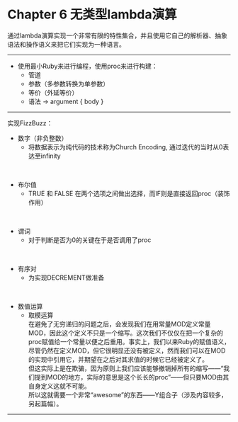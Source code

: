 # Chapter 6 无类型lambda演算

通过lambda演算实现一个非常有限的特性集合，并且使用它自己的解析器、抽象语法和操作语义来把它们实现为一种语言。

---

- 使用最小Ruby来进行编程，使用proc来进行构建：
	- 管道
	- 参数（多参数转换为单参数）
	- 等价（外延等价）
	- 语法 -> argument { body }

---

实现FizzBuzz：


- 数字（非负整数）
	- 将数据表示为纯代码的技术称为Church Encoding, 通过迭代的当时从0表达至infinity  
<br>

- 布尔值
	- TRUE 和 FALSE 在两个选项之间做出选择，而IF则是直接返回proc（装饰作用）  
<br>

- 谓词 
	- 对于判断是否为0的关键在于是否调用了proc  
<br>
	  

- 有序对  
	- 为实现DECREMENT做准备   
<br>

- 数值运算
 	- 取模运算  
 	在避免了无穷递归的问题之后，会发现我们在用常量MOD定义常量MOD，因此这个定义不只是一个缩写。这次我们不仅仅在把一个复杂的proc赋值给一个常量以便之后重用。事实上，我们以来Ruby的赋值语义，尽管仍然在定义MOD，但它很明显还没有被定义，然而我们可以在MOD的实现中引用它，并期望在之后对其求值的时候它已经被定义了。  
	但这实际上是在欺骗，因为原则上我们应该能够撤销掉所有的缩写——“我们提到MOD的地方，实际的意思是这个长长的proc”——但只要MOD由其自身定义这就不可能。  
	所以这就需要一个非常“awesome”的东西——Y组合子（涉及内容较多，另起篇幅）。
	
---